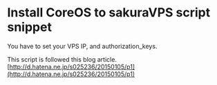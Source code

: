 # Install CoreOS to sakuraVPS script snippet
You have to set your VPS IP, and authorization_keys.

This script is followed this blog article.
[http://d.hatena.ne.jp/s025236/20150105/p1](http://d.hatena.ne.jp/s025236/20150105/p1)
